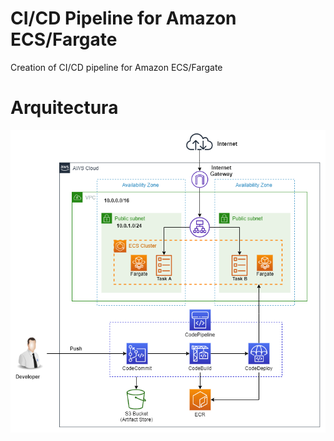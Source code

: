 # CI/CD Pipeline for Amazon ECS/Fargate
Creation of CI/CD pipeline for Amazon ECS/Fargate

# Arquitectura

![asg](assets/CICD-Pipeline.png)
